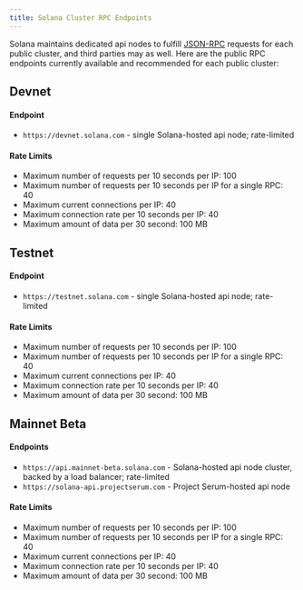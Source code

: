 ```yaml
---
title: Solana Cluster RPC Endpoints
---
```


Solana maintains dedicated api nodes to fulfill [JSON-RPC](developing/clients/jsonrpc-api.md) requests for each public cluster, and third parties may as well. Here are the public RPC endpoints currently available and recommended for each public cluster:

## Devnet

#### Endpoint

- `https://devnet.solana.com` - single Solana-hosted api node; rate-limited

#### Rate Limits

- Maximum number of requests per 10 seconds per IP: 100
- Maximum number of requests per 10 seconds per IP for a single RPC: 40
- Maximum current connections per IP: 40
- Maximum connection rate per 10 seconds per IP: 40
- Maximum amount of data per 30 second: 100 MB

## Testnet

#### Endpoint

- `https://testnet.solana.com` - single Solana-hosted api node; rate-limited

#### Rate Limits

- Maximum number of requests per 10 seconds per IP: 100
- Maximum number of requests per 10 seconds per IP for a single RPC: 40
- Maximum current connections per IP: 40
- Maximum connection rate per 10 seconds per IP: 40
- Maximum amount of data per 30 second: 100 MB

## Mainnet Beta

#### Endpoints

- `https://api.mainnet-beta.solana.com` - Solana-hosted api node cluster, backed by a load balancer; rate-limited
- `https://solana-api.projectserum.com` - Project Serum-hosted api node

#### Rate Limits

- Maximum number of requests per 10 seconds per IP: 100
- Maximum number of requests per 10 seconds per IP for a single RPC: 40
- Maximum current connections per IP: 40
- Maximum connection rate per 10 seconds per IP: 40
- Maximum amount of data per 30 second: 100 MB
